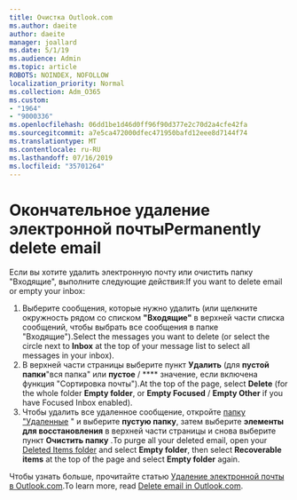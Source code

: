 ```yaml
---
title: Очистка Outlook.com
ms.author: daeite
author: daeite
manager: joallard
ms.date: 5/1/19
ms.audience: Admin
ms.topic: article
ROBOTS: NOINDEX, NOFOLLOW
localization_priority: Normal
ms.collection: Adm_O365
ms.custom:
- "1964"
- "9000336"
ms.openlocfilehash: 06dd1be1d46d0ff96f90d377e2c70d2a4cfe42fa
ms.sourcegitcommit: a7e5ca472000dfec471950bafd12eee8d7144f74
ms.translationtype: MT
ms.contentlocale: ru-RU
ms.lasthandoff: 07/16/2019
ms.locfileid: "35701264"
---
```

# <a name="permanently-delete-email"></a><span data-ttu-id="66a5d-102">Окончательное удаление электронной почты</span><span class="sxs-lookup"><span data-stu-id="66a5d-102">Permanently delete email</span></span>

<span data-ttu-id="66a5d-103">Если вы хотите удалить электронную почту или очистить папку "Входящие", выполните следующие действия:</span><span class="sxs-lookup"><span data-stu-id="66a5d-103">If you want to delete email or empty your inbox:</span></span>

1. <span data-ttu-id="66a5d-104">Выберите сообщения, которые нужно удалить (или щелкните окружность рядом со списком **"Входящие"** в верхней части списка сообщений, чтобы выбрать все сообщения в папке "Входящие").</span><span class="sxs-lookup"><span data-stu-id="66a5d-104">Select the messages you want to delete (or select the circle next to **Inbox** at the top of your message list to select all messages in your inbox).</span></span>
1. <span data-ttu-id="66a5d-105">В верхней части страницы выберите пункт **Удалить** (для **пустой папки**"вся папка" или **пустое** / \*\*\*\* значение, если включена функция "Сортировка почты").</span><span class="sxs-lookup"><span data-stu-id="66a5d-105">At the top of the page, select **Delete** (for the whole folder **Empty folder**, or **Empty Focused** / **Empty Other** if you have Focused Inbox enabled).</span></span>
1. <span data-ttu-id="66a5d-106">Чтобы удалить все удаленное сообщение, откройте [папку "Удаленные](https://outlook.live.com/mail/deleteditems) " и выберите **пустую папку**, затем выберите **элементы для восстановления** в верхней части страницы и снова выберите пункт **Очистить папку** .</span><span class="sxs-lookup"><span data-stu-id="66a5d-106">To purge all your deleted email, open your [Deleted Items folder](https://outlook.live.com/mail/deleteditems) and select **Empty folder**, then select **Recoverable items** at the top of the page and select **Empty folder** again.</span></span>

<span data-ttu-id="66a5d-107">Чтобы узнать больше, прочитайте статью [Удаление электронной почты в Outlook.com](https://support.office.com/article/a9b63739-5392-412a-8e9a-d4b02708dee4?wt.mc_id=Office_Outlook_com_Alchemy).</span><span class="sxs-lookup"><span data-stu-id="66a5d-107">To learn more, read [Delete email in Outlook.com](https://support.office.com/article/a9b63739-5392-412a-8e9a-d4b02708dee4?wt.mc_id=Office_Outlook_com_Alchemy).</span></span>